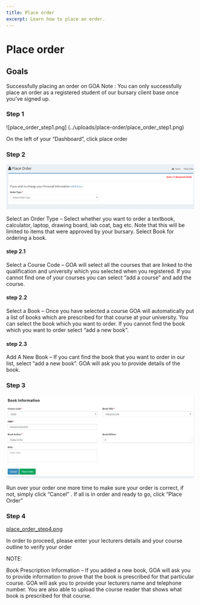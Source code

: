 ```yaml
---
title: Place order
excerpt: Learn how to place an order.
---
```


# Place order

## Goals

Successfully placing an order on GOA
Note : You can only successfully place an order as a registered student of our bursary client base once you’ve signed up. 

### Step 1

![place_order_step1.png] (../uploads/place-order/place_order_step1.png)

On the left of your “Dashboard”, click place order

### Step 2

![place_order_step2.png](../uploads/place-order/place_order_step2.png)

Select an Order Type – Select whether you want to order a textbook,
calculator, laptop, drawing board, lab coat, bag etc. Note that this will be
limited to items that were approved by your bursary.
Select Book for ordering a book.

#### step 2.1

Select a Course Code – GOA will select all the courses that are linked to
the qualification and university which you selected when you registered. If
you cannot find one of your courses you can select “add a course” and
add the course.


#### step 2.2

Select a Book – Once you have selected a course GOA will automatically
put a list of books which are prescribed for that course at your university.
You can select the book which you want to order. If you cannot find the
book which you want to order select “add a new book”.

#### step 2.3

Add A New Book – If you cant find the book that you want to order in our
list, select “add a new book”. GOA will ask you to provide details of the
book.



### Step 3

![place_order_step3.png](../uploads/place-order/place_order_step3.png)

Run over your order one more time to make sure your order is correct, if not, simply click “Cancel” . If all is in order and ready to go, click “Place Order”

### Step 4

[place_order_step4.png]()

In order to proceed, please enter your lecturers details and your course outline to verify your order


NOTE: 

Book Prescription Information – If you added a new book, GOA will ask you
to provide information to prove that the book is prescribed for that
particular course.
GOA will ask you to provide your lecturers name and telephone number.
You are also able to upload the course reader that shows what book is
prescribed for that course.
